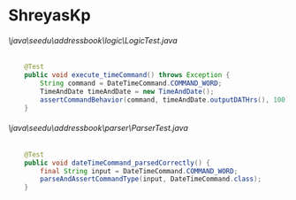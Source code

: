 # ShreyasKp
###### \java\seedu\addressbook\logic\LogicTest.java
``` java
    @Test
    public void execute_timeCommand() throws Exception {
        String command = DateTimeCommand.COMMAND_WORD;
        TimeAndDate timeAndDate = new TimeAndDate();
        assertCommandBehavior(command, timeAndDate.outputDATHrs(), 100);
    }

```
###### \java\seedu\addressbook\parser\ParserTest.java
``` java
    @Test
    public void dateTimeCommand_parsedCorrectly() {
        final String input = DateTimeCommand.COMMAND_WORD;
        parseAndAssertCommandType(input, DateTimeCommand.class);
    }

```
